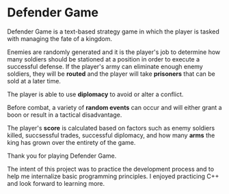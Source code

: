 # Defender Game
Defender Game is a text-based strategy game in which the player is tasked with managing the fate of a kingdom. 

Enemies are randomly generated and it is the player's job to determine how many soldiers should be stationed at a position in order to execute a successful defense.
If the player's army can eliminate enough enemy soldiers, they will be **routed** and the player will take **prisoners** that can be sold at a later time.

The player is able to use **diplomacy** to avoid or alter a conflict. 

Before combat, a variety of **random events** can occur and will either grant a boon or result in a tactical disadvantage.

The player's **score** is calculated based on factors such as enemy soldiers killed, succsessful trades, successful diplomacy, and how many **arms** the king has grown over the entirety of the game. 

Thank you for playing Defender Game.

The intent of this project was to practice the development process and to help me internalize basic programming principles. I enjoyed practicing C++ and look forward to learning more. 
